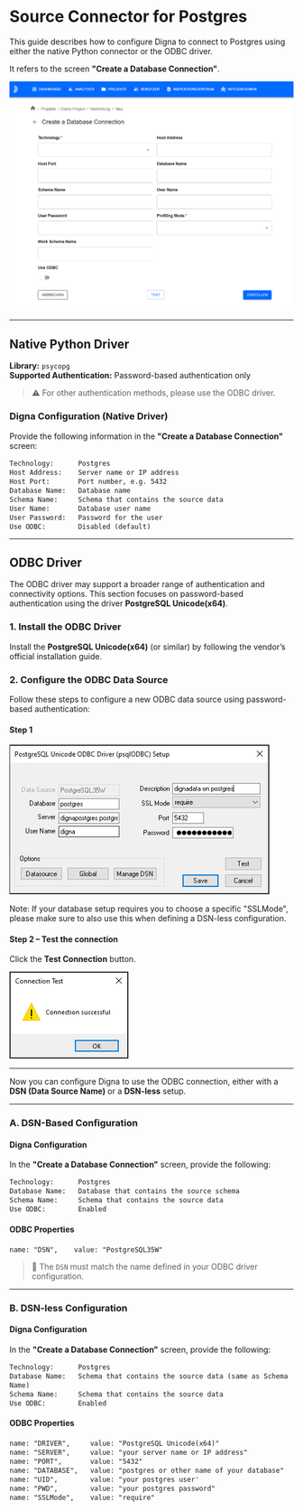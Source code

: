 # Source Connector for Postgres

This guide describes how to configure Digna to connect to Postgres using either the native Python connector or the ODBC driver.

It refers to the screen **"Create a Database Connection"**.

![Create a database connection](images/data_source_config_input_mask.png)

---

## Native Python Driver

**Library:** `psycopg`  
**Supported Authentication:** Password-based authentication only

> ⚠️ For other authentication methods, please use the ODBC driver.

### Digna Configuration (Native Driver)

Provide the following information in the **"Create a Database Connection"** screen:

```
Technology:      Postgres
Host Address:    Server name or IP address
Host Port:       Port number, e.g. 5432
Database Name:   Database name
Schema Name:     Schema that contains the source data
User Name:       Database user name
User Password:   Password for the user
Use ODBC:        Disabled (default)
```

---

## ODBC Driver

The ODBC driver may support a broader range of authentication and connectivity options. This section focuses on password-based authentication using the driver **PostgreSQL Unicode(x64)**.

### 1. Install the ODBC Driver

Install the **PostgreSQL Unicode(x64)** (or similar) by following the vendor’s official installation guide.

### 2. Configure the ODBC Data Source

Follow these steps to configure a new ODBC data source using password-based authentication:

#### Step 1
![Step 1](images/postgres/create_odbc_data_source_step1.png)

Note: If your database setup requires you to choose a specific "SSLMode", please make sure to also use this when defining a DSN-less configuration.

#### Step 2 – Test the connection

Click the **Test Connection** button.

![Step 2](images/postgres/create_odbc_data_source_step2.png)

---

Now you can configure Digna to use the ODBC connection, either with a **DSN (Data Source Name)** or a **DSN-less** setup.

---

### A. DSN-Based Configuration

#### Digna Configuration

In the **"Create a Database Connection"** screen, provide the following:

```
Technology:      Postgres
Database Name:   Database that contains the source schema
Schema Name:     Schema that contains the source data
Use ODBC:        Enabled
```

#### ODBC Properties

```
name: "DSN",    value: "PostgreSQL35W"
```

> 🔹 The `DSN` must match the name defined in your ODBC driver configuration.

---

### B. DSN-less Configuration

#### Digna Configuration

In the **"Create a Database Connection"** screen, provide the following:

```
Technology:      Postgres
Database Name:   Schema that contains the source data (same as Schema Name)
Schema Name:     Schema that contains the source data
Use ODBC:        Enabled
```

#### ODBC Properties

```
name: "DRIVER",     value: "PostgreSQL Unicode(x64)"
name: "SERVER",     value: "your server name or IP address"
name: "PORT",       value: "5432"
name: "DATABASE",   value: "postgres or other name of your database"
name: "UID",        value: "your postgres user'
name: "PWD",        value: "your postgres password"
name: "SSLMode",    value: "require"
```
